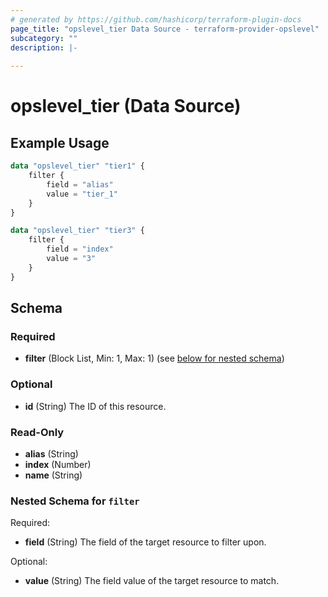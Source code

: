 ```yaml
---
# generated by https://github.com/hashicorp/terraform-plugin-docs
page_title: "opslevel_tier Data Source - terraform-provider-opslevel"
subcategory: ""
description: |-
  
---
```


# opslevel_tier (Data Source)



## Example Usage

```terraform
data "opslevel_tier" "tier1" {
    filter {
        field = "alias"
        value = "tier_1"
    }
}

data "opslevel_tier" "tier3" {
    filter {
        field = "index"
        value = "3"
    }
}
```

<!-- schema generated by tfplugindocs -->
## Schema

### Required

- **filter** (Block List, Min: 1, Max: 1) (see [below for nested schema](#nestedblock--filter))

### Optional

- **id** (String) The ID of this resource.

### Read-Only

- **alias** (String)
- **index** (Number)
- **name** (String)

<a id="nestedblock--filter"></a>
### Nested Schema for `filter`

Required:

- **field** (String) The field of the target resource to filter upon.

Optional:

- **value** (String) The field value of the target resource to match.


